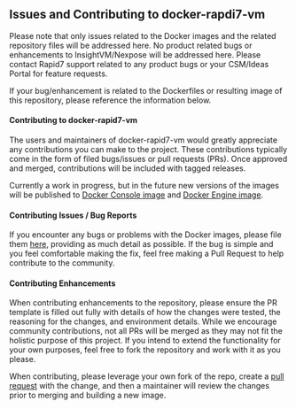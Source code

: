 ## Issues and Contributing to docker-rapdi7-vm

Please note that only issues related to the Docker images and the related repository files will be addressed here.  No 
product related bugs or enhancements to InsightVM/Nexpose will be addressed here.  Please contact Rapid7 support related
to any product bugs or your CSM/Ideas Portal for feature requests.

If your bug/enhancement is related to the Dockerfiles or resulting image of this repository, please reference the 
information below.

#### Contributing to docker-rapid7-vm

The users and maintainers of docker-rapid7-vm would greatly appreciate any contributions you can make to the project. 
These contributions typically come in the form of filed bugs/issues or pull requests (PRs). Once approved and merged, 
contributions will be included with tagged releases.

Currently a work in progress, but in the future new versions of the images will be published to [Docker Console image](https://hub.docker.com/u/rapid7/rapid7-vm-console)
and [Docker Engine image](https://hub.docker.com/u/rapid7/rapid7-vm-engine).

#### Contributing Issues / Bug Reports

If you encounter any bugs or problems with the Docker images, please file them 
[here](https://github.com/rapid7/docker-rapid7-vm/issues/new), providing as much detail as possible. If the bug is 
simple and you feel comfortable making the fix, feel free making a Pull Request to help contribute to the community.

#### Contributing Enhancements

When contributing enhancements to the repository, please ensure the PR template is filled out fully with details of how 
the changes were tested, the reasoning for the changes, and environment details.  While we encourage community 
contributions, not all PRs will be merged as they may not fit the holistic purpose of this project.  If you intend to
 extend the functionality for your own purposes, feel free to fork the repository and work with it as you please.
 
When contributing, please leverage your own fork of the repo, create a 
[pull request](https://github.com/rapid7/docker-rapid7-vm/pulls) with the change, and then a 
maintainer will review the changes prior to merging and building a new image.
